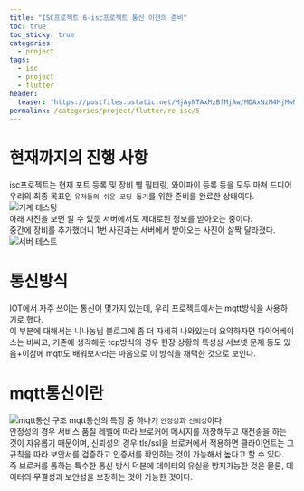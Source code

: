 ```yaml
---
title: "ISC프로젝트 6-isc프로젝트 통신 이전의 준비"
toc: true
toc_sticky: true
categories:
  - project
tags:
  - isc
  - project
  - flutter
header:
  teaser: "https://postfiles.pstatic.net/MjAyNTAxMzBfMjAw/MDAxNzM4MjMwNDg1MDcw.3uckc5cuEK7xOQ9WFqFLwZLco1BbDVsgnih-5kJF-zQg.rFQhjS5o9Br176Zpyrogt_dkyHvK3-W4EVzAGRfcboQg.PNG/image.png?type=w966"
permalink: /categories/project/flutter/re-isc/5
---
```

# 현재까지의 진행 사항
isc프로젝트는 현재 포트 등록 및 장비 별 필터링, 와이파이 등록 등을 모두 마쳐 드디어 우리의 최종 목표인 `유저들의 쉬운 코딩 돕기`를 위한 준비를 완료한 상태이다.<br>
![기계 테스팅](https://postfiles.pstatic.net/MjAyNTAxMzBfMjAw/MDAxNzM4MjMwNDg1MDcw.3uckc5cuEK7xOQ9WFqFLwZLco1BbDVsgnih-5kJF-zQg.rFQhjS5o9Br176Zpyrogt_dkyHvK3-W4EVzAGRfcboQg.PNG/image.png?type=w966)<br>
아래 사진을 보면 알 수 있듯 서버에서도 제대로된 정보를 받아오는 중이다.<br>중간에 장비를 추가했더니 1번 사진과는 서버에서 받아오는 사진이 살짝 달라졌다.
![서버 테스트](https://postfiles.pstatic.net/MjAyNTAyMThfMTY4/MDAxNzM5ODY5NDIxMjA0.dHaTKDhml2DqFHcCRP_EgN9_x6diK05hJXu_w8okc9Ag.Ym3pAPRqDxK4bQzfRgkzMNrQCdVrSYqQ1vujAeTFvKAg.PNG/image.png?type=w966)
# 통신방식
IOT에서 자주 쓰이는 통신이 몇가지 있는데, 우리 프로젝트에서는 mqtt방식을 사용하기로 했다.<br>
이 부분에 대해서는 니나농님 블로그에 좀 더 자세히 나와있는데 요약하자면 파이어베이스는 비싸고, 기존에 생각해둔 tcp방식의 경우 현장 상황의 특성상 서브넷 문제 등도 있음+이참에 mqtt도 배워보자라는 마음으로 이 방식을 채택한 것으로 보인다.
# mqtt통신이란
![mqtt통신 구조](https://img1.daumcdn.net/thumb/R1280x0/?scode=mtistory2&fname=https%3A%2F%2Fblog.kakaocdn.net%2Fdn%2FbGAufq%2FbtqA7pqmVXu%2FXcaam6aeK68SewM6r2mTv0%2Fimg.png)
mqtt통신의 특징 중 하나가 `안정성`과 `신뢰성`이다.<br>
안정성의 경우 서비스 품질 레벨에 따라 브로커에 메시지를 저장해두고 재전송을 하는 것이 자유롭기 때문이며, 신뢰성의 경우 tls/ssl을 브로커에서 적용하면 클라이언트는 그 규칙을 따라 보안서를 검증하고 인증서를 확인하는 것이 가능해서 높다고 할 수 있다.<br>
즉 브로커를 통하는 특수한 통신 방식 덕분에 데이터의 유실을 방지가능한 것은 물론, 데이터의 무결성과 보안성을 보장하는 것이 가능한 것이다.
